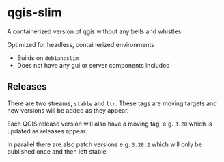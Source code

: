# qgis-slim

A containerized version of qgis without any bells and whistles.

Optimized for headless, containerized environments

- Builds on `debian:slim`
- Does not have any gui or server components included

## Releases

There are two streams, `stable` and `ltr`. These tags are moving targets and
new versions will be added as they appear.

Each QGIS release version will also have a moving tag, e.g. `3.28` which is
updated as releases appear.

In parallel there are also patch versions e.g. `3.28.2` which will only be
published once and then left stable.

